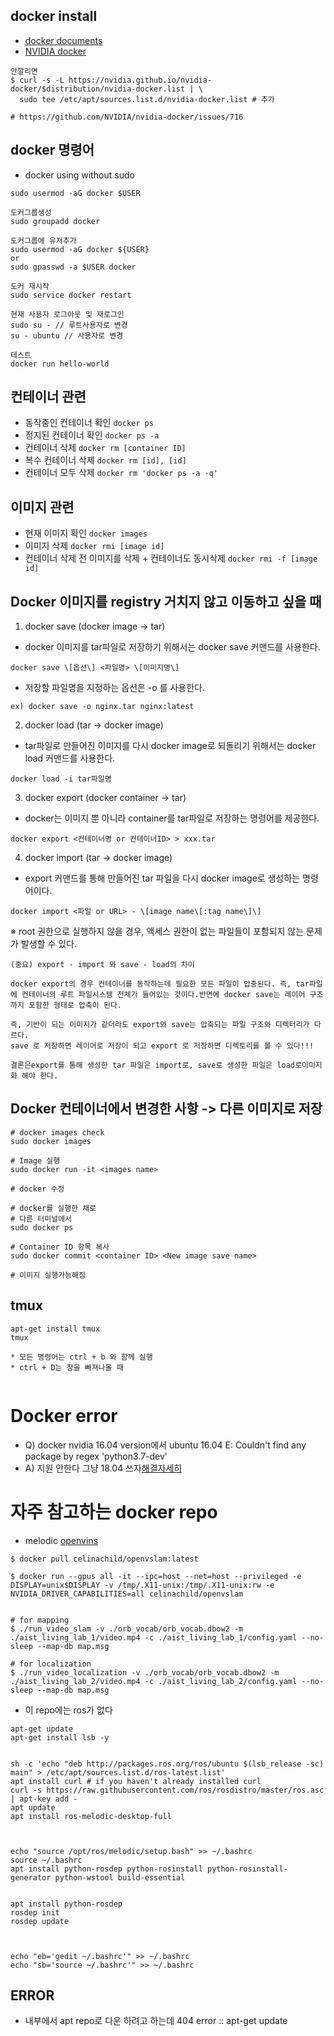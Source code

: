 ## docker install
- [docker documents](https://docs.docker.com/engine/install/ubuntu/)
- [NVIDIA docker](https://docs.nvidia.com/datacenter/cloud-native/container-toolkit/install-guide.html#docker)

```
안깔리면
$ curl -s -L https://nvidia.github.io/nvidia-docker/$distribution/nvidia-docker.list | \
  sudo tee /etc/apt/sources.list.d/nvidia-docker.list # 추가
  
# https://github.com/NVIDIA/nvidia-docker/issues/716
```


## docker 명령어
- docker using without sudo 
```
sudo usermod -aG docker $USER
```

```
도커그룹생성
sudo groupadd docker

도커그룹에 유저추가
sudo usermod -aG docker ${USER}
or
sudo gpasswd -a $USER docker

도커 재시작
sudo service docker restart

현재 사용자 로그아웃 및 재로그인
sudo su - // 루트사용자로 변경
su - ubuntu // 사용자로 변경

테스트
docker run hello-world
```

## 컨테이너 관련
- 동작중인 컨테이너 확인
```docker ps```
- 정지된 컨테이너 확인
```docker ps -a```
- 컨테이너 삭제
```docker rm [container ID]```
- 복수 컨테이너 삭제
```docker rm [id], [id]```  
- 컨테이너 모두 삭제
```docker rm 'docker ps -a -q' ```


## 이미지 관련

- 현재 이미지 확인
```docker images```
- 이미지 삭제
```docker rmi [image id]```
- 컨테이너 삭제 전 이미지를 삭제 + 컨테이너도 동시삭제
```docker rmi -f [image id]```


## Docker 이미지를 registry 거치지 않고 이동하고 싶을 때 

1. docker save (docker image -> tar)
- docker 이미지를 tar파일로 저장하기 위해서는 docker save 커맨드를 사용한다.
```
docker save \[옵션\] <파일명> \[이미지명\]
```
- 저장할 파일명을 지정하는 옵션은 -o 를 사용한다.
```
ex) docker save -o nginx.tar nginx:latest
```

2. docker load (tar -> docker image)
- tar파일로 만들어진 이미지를 다시 docker image로 되돌리기 위해서는 docker load 커맨드를 사용한다.
```
docker load -i tar파일명
```

3. docker export (docker container -> tar)
- docker는 이미지 뿐 아니라 container를 tar파일로 저장하는 명령어를 제공한다.
```
docker export <컨테이너명 or 컨테이너ID> > xxx.tar
``` 

4. docker import (tar -> docker image)
- export 커맨드를 통해 만들어진 tar 파일을 다시 docker image로 생성하는 명령어이다.
```
docker import <파일 or URL> - \[image name\[:tag name\]\]
```
※ root 권한으로 실행하지 않을 경우, 액세스 권한이 없는 파일들이 포함되지 않는 문제가 발생할 수 있다.

 
```
(중요) export - import 와 save - load의 차이

docker export의 경우 컨테이너를 동작하는데 필요한 모든 파일이 압충된다. 즉, tar파일에 컨테이너의 루트 파일시스템 전체가 들어있는 것이다.반면에 docker save는 레이어 구조까지 포함한 형태로 압축이 된다.

즉, 기반이 되는 이미지가 같더라도 export와 save는 압축되는 파일 구조와 디렉터리가 다르다.
save 로 저장하면 레이어로 저장이 되고 export 로 저장하면 디렉토리를 볼 수 있다!!!

결론은export를 통해 생성한 tar 파일은 import로, save로 생성한 파일은 load로이미지화 해야 한다.
```

## Docker 컨테이너에서 변경한 사항 -> 다른 이미지로 저장
```
# docker images check
sudo docker images 

# Image 실행
sudo docker run -it <images name>

# docker 수정

# docker를 실행한 채로
# 다른 터미널에서 
sudo docker ps

# Container ID 항목 복사
sudo docker commit <container ID> <New image save name>

# 이미지 실행가능해짐
```

## tmux
```
apt-get install tmux
tmux

* 모든 명령어는 ctrl + b 와 함께 실행
* ctrl + D는 창을 빠져나올 때


```



# Docker error
- Q) docker nvidia 16.04 version에서 ubuntu 16.04 E: Couldn't find any package by regex 'python3.7-dev'
- A) 지원 안한다 그냥 18.04 쓰자[해결자세히](https://somjang.tistory.com/entry/Docker-ubuntu1604-%EC%97%90%EC%84%9C-deadsnakes-PPA%EB%A5%BC-%ED%86%B5%ED%95%9C-Python-%EC%84%A4%EC%B9%98-%EC%A7%80%EC%9B%90-%EC%A2%85%EB%A3%8C-%EB%B0%8F-%ED%95%B4%EA%B2%B0-%EB%B0%A9%EB%B2%95) 



# 자주 참고하는 docker repo
- melodic [openvins](https://hub.docker.com/r/celinachild/openvslam)
```
$ docker pull celinachild/openvslam:latest

$ docker run --gpus all -it --ipc=host --net=host --privileged -e DISPLAY=unix$DISPLAY -v /tmp/.X11-unix:/tmp/.X11-unix:rw -e NVIDIA_DRIVER_CAPABILITIES=all celinachild/openvslam 


# for mapping
$ ./run_video_slam -v ./orb_vocab/orb_vocab.dbow2 -m ./aist_living_lab_1/video.mp4 -c ./aist_living_lab_1/config.yaml --no-sleep --map-db map.msg

# for localization
$ ./run_video_localization -v ./orb_vocab/orb_vocab.dbow2 -m ./aist_living_lab_2/video.mp4 -c ./aist_living_lab_2/config.yaml --no-sleep --map-db map.msg
```


- 이 repo에는 ros가 없다
```
apt-get update
apt-get install lsb -y


sh -c 'echo "deb http://packages.ros.org/ros/ubuntu $(lsb_release -sc) main" > /etc/apt/sources.list.d/ros-latest.list'
apt install curl # if you haven't already installed curl
curl -s https://raw.githubusercontent.com/ros/rosdistro/master/ros.asc | apt-key add -
apt update
apt install ros-melodic-desktop-full



echo "source /opt/ros/melodic/setup.bash" >> ~/.bashrc
source ~/.bashrc
apt install python-rosdep python-rosinstall python-rosinstall-generator python-wstool build-essential


apt install python-rosdep
rosdep init
rosdep update



echo "eb='gedit ~/.bashrc'" >> ~/.bashrc
echo "sb='source ~/.bashrc'" >> ~/.bashrc
```

## ERROR
- 내부에서 apt repo로 다운 하려고 하는데 404 error :: apt-get update


